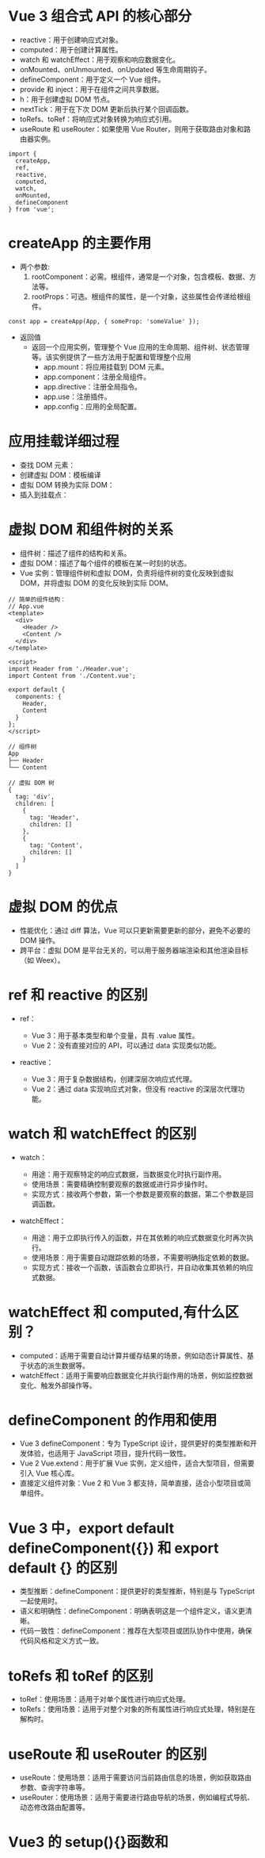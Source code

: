 # Vue 3 组合式 API 的核心部分

- reactive：用于创建响应式对象。
- computed：用于创建计算属性。
- watch 和 watchEffect：用于观察和响应数据变化。
- onMounted、onUnmounted、onUpdated 等生命周期钩子。
- defineComponent：用于定义一个 Vue 组件。
- provide 和 inject：用于在组件之间共享数据。
- h：用于创建虚拟 DOM 节点。
- nextTick：用于在下次 DOM 更新后执行某个回调函数。
- toRefs、toRef：将响应式对象转换为响应式引用。
- useRoute 和 useRouter：如果使用 Vue Router，则用于获取路由对象和路由器实例。

```
import {
  createApp,
  ref,
  reactive,
  computed,
  watch,
  onMounted,
  defineComponent
} from 'vue';
```

# createApp 的主要作用

- 两个参数:
  1.  rootComponent：必需。根组件，通常是一个对象，包含模板、数据、方法等。
  2.  rootProps：可选。根组件的属性，是一个对象，这些属性会传递给根组件。

```
const app = createApp(App, { someProp: 'someValue' });
```

- 返回值
  - 返回一个应用实例，管理整个 Vue 应用的生命周期、组件树、状态管理等。该实例提供了一些方法用于配置和管理整个应用
    - app.mount：将应用挂载到 DOM 元素。
    - app.component：注册全局组件。
    - app.directive：注册全局指令。
    - app.use：注册插件。
    - app.config：应用的全局配置。

# 应用挂载详细过程

- 查找 DOM 元素：
- 创建虚拟 DOM：模板编译
- 虚拟 DOM 转换为实际 DOM：
- 插入到挂载点：

# 虚拟 DOM 和组件树的关系

- 组件树：描述了组件的结构和关系。
- 虚拟 DOM：描述了每个组件的模板在某一时刻的状态。
- Vue 实例：管理组件树和虚拟 DOM，负责将组件树的变化反映到虚拟 DOM，并将虚拟 DOM 的变化反映到实际 DOM。

```
// 简单的组件结构：
// App.vue
<template>
  <div>
    <Header />
    <Content />
  </div>
</template>

<script>
import Header from './Header.vue';
import Content from './Content.vue';

export default {
  components: {
    Header,
    Content
  }
};
</script>

// 组件树
App
├── Header
└── Content

// 虚拟 DOM 树
{
  tag: 'div',
  children: [
    {
      tag: 'Header',
      children: []
    },
    {
      tag: 'Content',
      children: []
    }
  ]
}

```

# 虚拟 DOM 的优点

- 性能优化：通过 diff 算法，Vue 可以只更新需要更新的部分，避免不必要的 DOM 操作。
- 跨平台：虚拟 DOM 是平台无关的，可以用于服务器端渲染和其他渲染目标（如 Weex）。

# ref 和 reactive 的区别

- ref：

  - Vue 3：用于基本类型和单个变量，具有 .value 属性。
  - Vue 2：没有直接对应的 API，可以通过 data 实现类似功能。

- reactive：
  - Vue 3：用于复杂数据结构，创建深层次响应式代理。
  - Vue 2：通过 data 实现响应式对象，但没有 reactive 的深层次代理功能。

# watch 和 watchEffect 的区别

- watch：
  - 用途：用于观察特定的响应式数据，当数据变化时执行副作用。
  - 使用场景：需要精确控制要观察的数据或进行异步操作时。
  - 实现方式：接收两个参数，第一个参数是要观察的数据，第二个参数是回调函数。
- watchEffect：

  - 用途：用于立即执行传入的函数，并在其依赖的响应式数据变化时再次执行。
  - 使用场景：用于需要自动跟踪依赖的场景，不需要明确指定依赖的数据。
  - 实现方式：接收一个函数，该函数会立即执行，并自动收集其依赖的响应式数据。

# watchEffect 和 computed,有什么区别？

- computed：适用于需要自动计算并缓存结果的场景，例如动态计算属性、基于状态的派生数据等。
- watchEffect：适用于需要响应数据变化并执行副作用的场景，例如监控数据变化、触发外部操作等。

# defineComponent 的作用和使用

- Vue 3 defineComponent：专为 TypeScript 设计，提供更好的类型推断和开发体验，也适用于 JavaScript 项目，提升代码一致性。
- Vue 2 Vue.extend：用于扩展 Vue 实例，定义组件，适合大型项目，但需要引入 Vue 核心库。
- 直接定义组件对象：Vue 2 和 Vue 3 都支持，简单直接，适合小型项目或简单组件。

# Vue 3 中，export default defineComponent({}) 和 export default {} 的区别

- 类型推断：defineComponent：提供更好的类型推断，特别是与 TypeScript 一起使用时。
- 语义和明确性：defineComponent：明确表明这是一个组件定义，语义更清晰。
- 代码一致性：defineComponent：推荐在大型项目或团队协作中使用，确保代码风格和定义方式一致。

# toRefs 和 toRef 的区别

- toRef：使用场景：适用于对单个属性进行响应式处理。
- toRefs：使用场景：适用于对整个对象的所有属性进行响应式处理，特别是在解构时。

# useRoute 和 useRouter 的区别

- useRoute：使用场景：适用于需要访问当前路由信息的场景，例如获取路由参数、查询字符串等。
- useRouter：使用场景：适用于需要进行路由导航的场景，例如编程式导航、动态修改路由配置等。

# Vue3 的 setup(){}函数和<script setup>有什么区别？

- <script setup> 是一种更简洁的语法糖，用于定义组件的逻辑和状态。
- 它将 setup 函数的逻辑直接放在 <script setup> 标签内，不需要显式地定义 setup 函数。
- 模板中可以直接使用定义的变量和函数，无需显式返回。
- <script setup>：由于在编译阶段进行优化，它在性能上稍微有优势。
